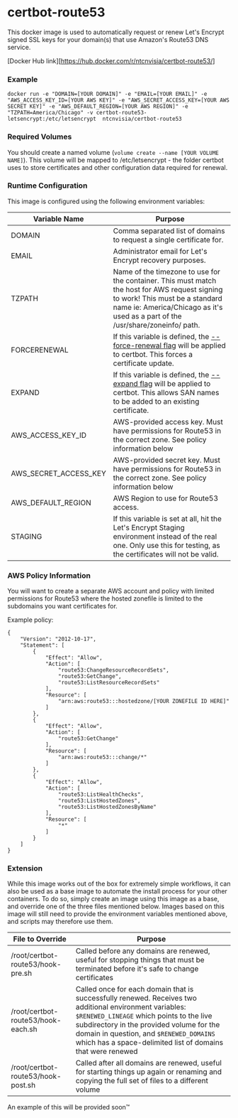 # certbot-route53
This docker image is used to automatically request or renew Let's Encrypt signed SSL keys for your domain(s) that use Amazon's Route53 DNS service.

[Docker Hub link][https://hub.docker.com/r/ntcnvisia/certbot-route53/]

### Example
```
docker run -e "DOMAIN=[YOUR DOMAIN]" -e "EMAIL=[YOUR EMAIL]" -e "AWS_ACCESS_KEY_ID=[YOUR AWS KEY]" -e "AWS_SECRET_ACCESS_KEY=[YOUR AWS SECRET KEY]" -e "AWS_DEFAULT_REGION=[YOUR AWS REGION]" -e "TZPATH=America/Chicago" -v certbot-route53-letsencrypt:/etc/letsencrypt  ntcnvisia/certbot-route53
```

### Required Volumes
You should create a named volume (`volume create --name [YOUR VOLUME NAME]`).
This volume will be mapped to /etc/letsencrypt - the folder certbot uses to store certificates and other configuration data required for renewal.

### Runtime Configuration
This image is configured using the following environment variables:

Variable Name | Purpose
------------- | -------
DOMAIN | Comma separated list of domains to request a single certificate for.
EMAIL | Administrator email for Let's Encrypt recovery purposes.
TZPATH | Name of the timezone to use for the container. This must match the host for AWS request signing to work! This must be a standard name ie: America/Chicago as it's used as a part of the /usr/share/zoneinfo/ path.
FORCERENEWAL | If this variable is defined, the [--force-renewal flag][re-run-certbot] will be applied to certbot. This forces a certificate update.
EXPAND | If this variable is defined, the [--expand flag][re-run-certbot] will be applied to certbot. This allows SAN names to be added to an existing certificate.
AWS_ACCESS_KEY_ID | AWS-provided access key. Must have permissions for Route53 in the correct zone. See policy information below
AWS_SECRET_ACCESS_KEY | AWS-provided secret key. Must have permissions for Route53 in the correct zone. See policy information below
AWS_DEFAULT_REGION | AWS Region to use for Route53 access.
STAGING | If this variable is set at all, hit the Let's Encrypt Staging environment instead of the real one. Only use this for testing, as the certificates will not be valid.

### AWS Policy Information
You will want to create a separate AWS account and policy with limited permissions for Route53 where the hosted zonefile is limited to the subdomains you want certificates for.

Example policy:
```
{
    "Version": "2012-10-17",
    "Statement": [
        {
            "Effect": "Allow",
            "Action": [
                "route53:ChangeResourceRecordSets",
                "route53:GetChange",
                "route53:ListResourceRecordSets"
            ],
            "Resource": [
                "arn:aws:route53:::hostedzone/[YOUR ZONEFILE ID HERE]"
            ]
        },
        {
            "Effect": "Allow",
            "Action": [
                "route53:GetChange"
            ],
            "Resource": [
                "arn:aws:route53:::change/*"
            ]
        },
        {
            "Effect": "Allow",
            "Action": [
                "route53:ListHealthChecks",
                "route53:ListHostedZones",
                "route53:ListHostedZonesByName"
            ],
            "Resource": [
                "*"
            ]
        }
    ]
}
```

### Extension
While this image works out of the box for extremely simple workflows, it can also be used as a base image to automate the install process for your other containers.
To do so, simply create an image using this image as a base, and override one of the three files mentioned below.
Images based on this image will still need to provide the environment variables mentioned above, and scripts may therefore use them.

File to Override | Purpose
---------------- | -------
/root/certbot-route53/hook-pre.sh | Called before any domains are renewed, useful for stopping things that must be terminated before it's safe to change certificates
/root/certbot-route53/hook-each.sh | Called once for each domain that is successfully renewed. Receives two additional environment variables: `$RENEWED_LINEAGE` which points to the live subdirectory in the provided volume for the domain in question, and `$RENEWED_DOMAINS` which has a space-delimited list of domains that were renewed
/root/certbot-route53/hook-post.sh | Called after all domains are renewed, useful for starting things up again or renaming and copying the full set of files to a different volume

An example of this will be provided soon™

[re-run-certbot]:https://certbot.eff.org/docs/using.html#re-running-certbot
